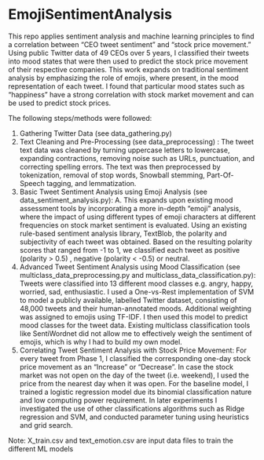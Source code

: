 # EmojiSentimentAnalysis

This repo applies sentiment analysis and machine learning principles to find a correlation
between “CEO tweet sentiment” and “stock price movement.” Using public Twitter data of 49
CEOs over 5 years, I classified their tweets into mood states that were then used to predict the
stock price movement of their respective companies. This work expands on traditional sentiment
analysis by emphasizing the role of emojis, where present, in the mood representation of each
tweet. I found that particular mood states such as “happiness” have a strong correlation with
stock market movement and can be used to predict stock prices.

The following steps/methods were followed: 
1. Gathering Twitter Data (see data_gathering.py)
2. Text Cleaning and Pre-Processing (see data_preprocessing) : The tweet text data was cleaned by turning uppercase letters to lowercase, expanding contractions, removing noise such as URLs, punctuation, and correcting spelling errors. The text was then preprocessed by tokenization, removal of stop words, Snowball stemming, Part-Of-Speech tagging, and lemmatization.
3. Basic Tweet Sentiment Analysis using Emoji Analysis (see data_sentiment_analysis.py): A. This expands upon existing mood assessment tools by incorporating a more in-depth “emoji” analysis, where the impact of using different types of emoji characters at different frequencies on stock market sentiment is evaluated. Using an existing rule-based sentiment analysis library, TextBlob, the polarity and subjectivity of each tweet was obtained. Based on the resulting polarity scores that ranged from -1 to 1, we classified each tweet as positive (polarity > 0.5) , negative (polarity < -0.5) or neutral.
4. Advanced Tweet Sentiment Analysis using Mood Classification (see multiclass_data_preprocessing.py and multiclass_data_classification.py): Tweets were classified into 13 different mood classes e.g. angry, happy, worried, sad, enthusiastic. I used a One-vs-Rest implementation of SVM to model a publicly available, labelled Twitter dataset, consisting of 48,000 tweets and their human-annotated moods. Additional weighting was assigned to emojis using TF-IDF. I then used this model to predict mood classes for the tweet data. Existing multiclass classification tools like SentiWordnet did not allow me to effectively weigh the sentiment of emojis, which is why I had to build my own model.
5. Correlating Tweet Sentiment Analysis with Stock Price Movement: For every tweet from Phase 1, I classified the corresponding one-day stock price movement as an “Increase” or “Decrease”. In case the stock market was not open on the day of the tweet (i.e. weekend), I used the price from the nearest day when it was open. For the baseline model, I trained a logistic regression model due its binomial classification nature and low computing power requirement. In later experiments I investigated the use of other classifications
algorithms such as Ridge regression and SVM, and conducted parameter tuning using heuristics and grid search.

Note: X_train.csv and text_emotion.csv are input data files to train the different ML models
